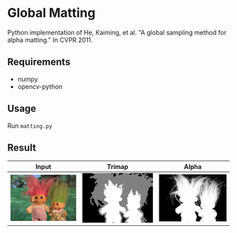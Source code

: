 # Global Matting

Python implementation of He, Kaiming, et al. "A global sampling method for alpha matting." In CVPR 2011.

## Requirements

- numpy
- opencv-python

## Usage

Run `matting.py`

## Result

| Input | Trimap | Alpha |
| :---: | :----: | :---: |
| ![](./test-images/input.png) | ![](./test-images/trimap.png) | ![](./test-images/result.png) |